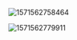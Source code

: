 ![1571562758464](C:\Users\asus\AppData\Roaming\Typora\typora-user-images\1571562758464.png)

![1571562779911](C:\Users\asus\AppData\Roaming\Typora\typora-user-images\1571562779911.png)